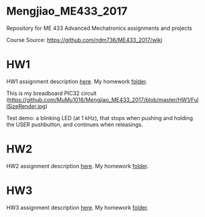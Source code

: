 # Mengjiao_ME433_2017
Repository for ME 433 Advanced Mechatronics assignments and projects

Course Source: https://github.com/ndm736/ME433_2017/wiki

# HW1

HW1 assignment description [here](https://github.com/ndm736/ME433_2017/wiki/HW1). My homework [folder](https://github.com/MuMu1018/Mengjiao_ME433_2017/tree/master/HW1).

This is my breadboard PIC32 circuit
(https://github.com/MuMu1018/Mengjiao_ME433_2017/blob/master/HW1/FullSizeRender.jpg)

Test demo: a blinking LED (at 1 kHz), that stops when pushing and holding the USER pushbutton, and continues when releasings.


# HW2

HW2 assignment description [here](https://github.com/ndm736/ME433_2017/wiki/HW2). My homework [folder](https://github.com/MuMu1018/Mengjiao_ME433_2017/tree/master/HW2).

# HW3

HW3 assignment description [here](https://github.com/ndm736/ME433_2017/wiki/HW3). My homework [folder](https://github.com/MuMu1018/Mengjiao_ME433_2017/tree/master/HW3).

